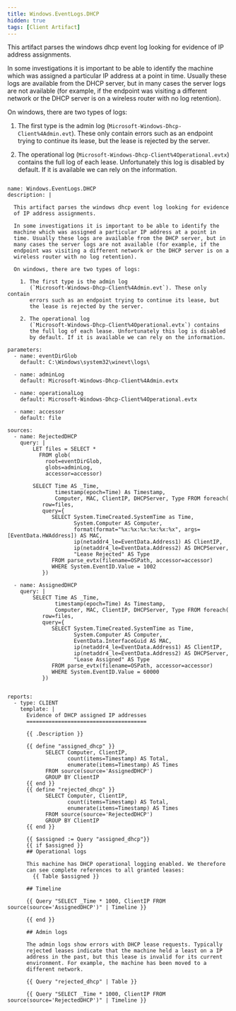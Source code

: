 ```yaml
---
title: Windows.EventLogs.DHCP
hidden: true
tags: [Client Artifact]
---
```



This artifact parses the windows dhcp event log looking for evidence
of IP address assignments.

In some investigations it is important to be able to identify the
machine which was assigned a particular IP address at a point in
time. Usually these logs are available from the DHCP server, but in
many cases the server logs are not available (for example, if the
endpoint was visiting a different network or the DHCP server is on a
wireless router with no log retention).

On windows, there are two types of logs:

  1. The first type is the admin log
     (`Microsoft-Windows-Dhcp-Client%4Admin.evt`). These only contain
     errors such as an endpoint trying to continue its lease, but
     the lease is rejected by the server.

  2. The operational log
     (`Microsoft-Windows-Dhcp-Client%4Operational.evtx`) contains
     the full log of each lease. Unfortunately this log is disabled
     by default. If it is available we can rely on the information.


<pre><code class="language-yaml">
name: Windows.EventLogs.DHCP
description: |

  This artifact parses the windows dhcp event log looking for evidence
  of IP address assignments.

  In some investigations it is important to be able to identify the
  machine which was assigned a particular IP address at a point in
  time. Usually these logs are available from the DHCP server, but in
  many cases the server logs are not available (for example, if the
  endpoint was visiting a different network or the DHCP server is on a
  wireless router with no log retention).

  On windows, there are two types of logs:

    1. The first type is the admin log
       (`Microsoft-Windows-Dhcp-Client%4Admin.evt`). These only contain
       errors such as an endpoint trying to continue its lease, but
       the lease is rejected by the server.

    2. The operational log
       (`Microsoft-Windows-Dhcp-Client%4Operational.evtx`) contains
       the full log of each lease. Unfortunately this log is disabled
       by default. If it is available we can rely on the information.

parameters:
  - name: eventDirGlob
    default: C:\Windows\system32\winevt\logs\

  - name: adminLog
    default: Microsoft-Windows-Dhcp-Client%4Admin.evtx

  - name: operationalLog
    default: Microsoft-Windows-Dhcp-Client%4Operational.evtx

  - name: accessor
    default: file

sources:
  - name: RejectedDHCP
    query: |
        LET files = SELECT *
          FROM glob(
            root=eventDirGlob,
            globs=adminLog,
            accessor=accessor)

        SELECT Time AS _Time,
               timestamp(epoch=Time) As Timestamp,
               Computer, MAC, ClientIP, DHCPServer, Type FROM foreach(
           row=files,
           query={
              SELECT System.TimeCreated.SystemTime as Time,
                     System.Computer AS Computer,
                     format(format="%x:%x:%x:%x:%x:%x", args=[EventData.HWAddress]) AS MAC,
                     ip(netaddr4_le=EventData.Address1) AS ClientIP,
                     ip(netaddr4_le=EventData.Address2) AS DHCPServer,
                     "Lease Rejected" AS Type
              FROM parse_evtx(filename=OSPath, accessor=accessor)
              WHERE System.EventID.Value = 1002
           })

  - name: AssignedDHCP
    query: |
        SELECT Time AS _Time,
               timestamp(epoch=Time) As Timestamp,
               Computer, MAC, ClientIP, DHCPServer, Type FROM foreach(
           row=files,
           query={
              SELECT System.TimeCreated.SystemTime as Time,
                     System.Computer AS Computer,
                     EventData.InterfaceGuid AS MAC,
                     ip(netaddr4_le=EventData.Address1) AS ClientIP,
                     ip(netaddr4_le=EventData.Address2) AS DHCPServer,
                     "Lease Assigned" AS Type
              FROM parse_evtx(filename=OSPath, accessor=accessor)
              WHERE System.EventID.Value = 60000
           })


reports:
  - type: CLIENT
    template: |
      Evidence of DHCP assigned IP addresses
      ======================================

      {{ .Description }}

      {{ define "assigned_dhcp" }}
            SELECT Computer, ClientIP,
                   count(items=Timestamp) AS Total,
                   enumerate(items=Timestamp) AS Times
            FROM source(source='AssignedDHCP')
            GROUP BY ClientIP
      {{ end }}
      {{ define "rejected_dhcp" }}
            SELECT Computer, ClientIP,
                   count(items=Timestamp) AS Total,
                   enumerate(items=Timestamp) AS Times
            FROM source(source='RejectedDHCP')
            GROUP BY ClientIP
      {{ end }}

      {{ $assigned := Query "assigned_dhcp"}}
      {{ if $assigned }}
      ## Operational logs

      This machine has DHCP operational logging enabled. We therefore
      can see complete references to all granted leases:
        {{ Table $assigned }}

      ## Timeline

      {{ Query "SELECT _Time * 1000, ClientIP FROM source(source='AssignedDHCP')" | Timeline }}

      {{ end }}

      ## Admin logs

      The admin logs show errors with DHCP lease requests. Typically
      rejected leases indicate that the machine held a least on a IP
      address in the past, but this lease is invalid for its current
      environment. For example, the machine has been moved to a
      different network.

      {{ Query "rejected_dhcp" | Table }}

      {{ Query "SELECT _Time * 1000, ClientIP FROM source(source='RejectedDHCP')" | Timeline }}

</code></pre>

